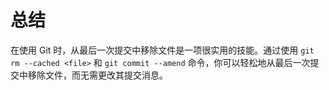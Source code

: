 # 总结

在使用 Git 时，从最后一次提交中移除文件是一项很实用的技能。通过使用 `git rm --cached <file>` 和 `git commit --amend` 命令，你可以轻松地从最后一次提交中移除文件，而无需更改其提交消息。

